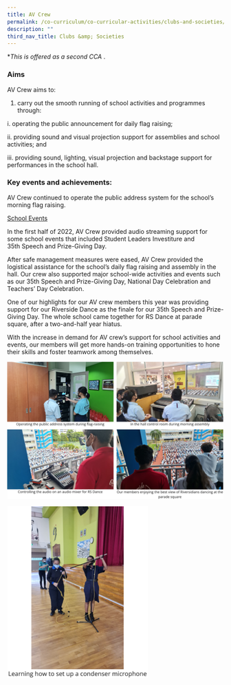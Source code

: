 ```yaml
---
title: AV Crew
permalink: /co-curriculum/co-curricular-activities/clubs-and-societies/av-crew/
description: ""
third_nav_title: Clubs &amp; Societies
---
```

*_This is offered as a second CCA_&nbsp;.

### Aims

AV Crew aims to:  

1.  carry out the smooth running of school activities and programmes through:  

i. operating the public announcement for daily flag raising;  

ii. providing sound and visual projection support for assemblies and school activities; and  

iii. providing sound, lighting, visual projection and backstage support for performances in the school hall.

### Key events and achievements:

AV Crew continued to operate the public address system for the school’s morning flag raising.

<u>School Events</u>

In the first half of 2022, AV Crew provided audio streaming support for some school events that included Student Leaders Investiture and 35th&nbsp;Speech and Prize-Giving Day.

After safe management measures were eased, AV Crew provided the logistical assistance for the school’s daily flag raising and assembly in the hall. Our crew also supported major school-wide activities and events such as our 35th Speech and Prize-Giving Day, National Day Celebration and Teachers’ Day Celebration.

One of our highlights for our AV crew members this year was providing support for our Riverside Dance as the finale for our 35th Speech and Prize-Giving Day. The whole school came together for RS Dance at parade square, after a two-and-half year hiatus.

With the increase in demand for AV crew’s support for school activities and events, our members will get more hands-on training opportunities to hone their skills and foster teamwork among themselves.


![](/images/av%20crew%201.png)

<img style="width:65%" src="/images/av%20crew%202.png">